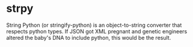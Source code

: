 # strpy
String Python (or stringify-python) is an object-to-string converter that respects python types. If JSON got XML pregnant and genetic engineers altered the baby's DNA to include python, this would be the result.
